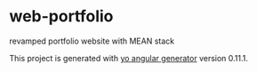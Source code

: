 # web-portfolio
revamped portfolio website with MEAN stack

This project is generated with [yo angular generator](https://github.com/yeoman/generator-angular)
version 0.11.1.


